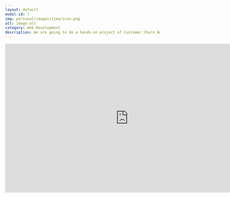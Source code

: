 ```yaml
---
layout: default
modal-id: 7
img: personal/images/2jma/icon.png
alt: image-alt
category: Web Development
description: We are going to do a hands-on project of Customer Churn Analysis for an eCommerce entity in the Telecom industry.The project is built as part of a learning course on Before we proceed any further, let’s first understand what a Customer Churn Rate means. Investopedia defines it as “the rate of attrition at which customers stop doing business with an entity. It is most commonly expressed as the percentage of service subscribers who discontinue their subscriptions within a given time period”. It is an important metric that provides an insight into the company in terms of how competitive they are in the market; possibly why there is an attrition rate in customer base; and by how much. 
---
```



<iframe title="Project_5" width="800" height="486" src="https://app.powerbi.com/view?r=eyJrIjoiZmI1MzZiNTAtYWVmOC00NTM1LWFhNjQtNzQwNGUwMjkzZGQwIiwidCI6Ijg0N2I0NjNlLWZmOTgtNGMyYy05NzRhLWZjMDUwZDIxZjNiNSJ9&embedImagePlaceholder=true" frameborder="0" allowFullScreen="true"></iframe>
